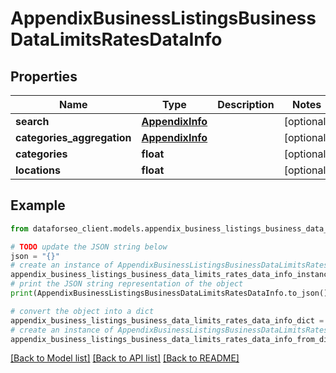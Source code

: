 # AppendixBusinessListingsBusinessDataLimitsRatesDataInfo


## Properties

Name | Type | Description | Notes
------------ | ------------- | ------------- | -------------
**search** | [**AppendixInfo**](AppendixInfo.md) |  | [optional] 
**categories_aggregation** | [**AppendixInfo**](AppendixInfo.md) |  | [optional] 
**categories** | **float** |  | [optional] 
**locations** | **float** |  | [optional] 

## Example

```python
from dataforseo_client.models.appendix_business_listings_business_data_limits_rates_data_info import AppendixBusinessListingsBusinessDataLimitsRatesDataInfo

# TODO update the JSON string below
json = "{}"
# create an instance of AppendixBusinessListingsBusinessDataLimitsRatesDataInfo from a JSON string
appendix_business_listings_business_data_limits_rates_data_info_instance = AppendixBusinessListingsBusinessDataLimitsRatesDataInfo.from_json(json)
# print the JSON string representation of the object
print(AppendixBusinessListingsBusinessDataLimitsRatesDataInfo.to_json())

# convert the object into a dict
appendix_business_listings_business_data_limits_rates_data_info_dict = appendix_business_listings_business_data_limits_rates_data_info_instance.to_dict()
# create an instance of AppendixBusinessListingsBusinessDataLimitsRatesDataInfo from a dict
appendix_business_listings_business_data_limits_rates_data_info_from_dict = AppendixBusinessListingsBusinessDataLimitsRatesDataInfo.from_dict(appendix_business_listings_business_data_limits_rates_data_info_dict)
```
[[Back to Model list]](../README.md#documentation-for-models) [[Back to API list]](../README.md#documentation-for-api-endpoints) [[Back to README]](../README.md)


